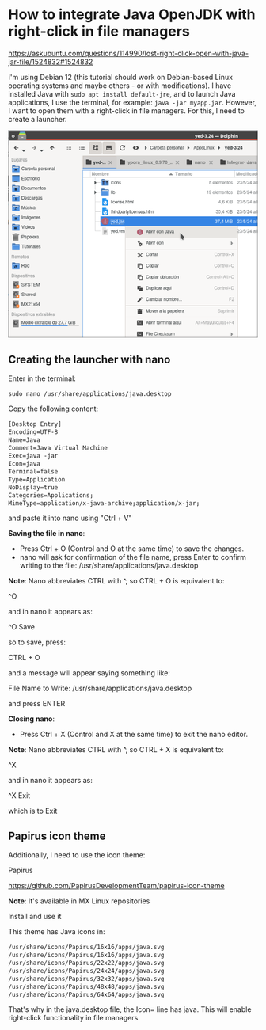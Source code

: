 # How to integrate Java OpenJDK with right-click in file managers

https://askubuntu.com/questions/114990/lost-right-click-open-with-java-jar-file/1524832#1524832

I'm using Debian 12 (this tutorial should work on Debian-based Linux operating systems and maybe others - or with modifications). I have installed Java with `sudo apt install default-jre`, and to launch Java applications, I use the terminal, for example: `java -jar myapp.jar`. However, I want to open them with a right-click in file managers. For this, I need to create a launcher.

![Right-click enabled to open Java app in file manager](https://github.com/wachin/Facilitar-el-Software-Libre/blob/main/Tutoriales/Java/Integrar%20Java%20en%20los%20administradores%20de%20archivos%20con%20clic%20derecho/vx_images/01-Clic-derecho-habilitado-abrir-app-java-en-administrador-de-archivo.png?raw=true)

## Creating the launcher with nano

Enter in the terminal:

```
sudo nano /usr/share/applications/java.desktop
```

Copy the following content:

```
[Desktop Entry]
Encoding=UTF-8
Name=Java
Comment=Java Virtual Machine
Exec=java -jar
Icon=java
Terminal=false
Type=Application
NoDisplay=true
Categories=Applications;
MimeType=application/x-java-archive;application/x-jar;
```

and paste it into nano using "Ctrl + V"

**Saving the file in nano**:
- Press Ctrl + O (Control and O at the same time) to save the changes.
- nano will ask for confirmation of the file name, press Enter to confirm writing to the file: /usr/share/applications/java.desktop

**Note**: Nano abbreviates CTRL with ^, so CTRL + O is equivalent to:

^O

and in nano it appears as:

^O Save

so to save, press:

CTRL + O

and a message will appear saying something like:

File Name to Write: /usr/share/applications/java.desktop

and press ENTER

**Closing nano**:
- Press Ctrl + X (Control and X at the same time) to exit the nano editor.

**Note**: Nano abbreviates CTRL with ^, so CTRL + X is equivalent to:

^X

and in nano it appears as:

^X Exit

which is to Exit

## Papirus icon theme
Additionally, I need to use the icon theme:

Papirus

https://github.com/PapirusDevelopmentTeam/papirus-icon-theme

**Note**: It's available in MX Linux repositories

Install and use it

This theme has Java icons in:

```
/usr/share/icons/Papirus/16x16/apps/java.svg
/usr/share/icons/Papirus/16x16/apps/java.svg
/usr/share/icons/Papirus/22x22/apps/java.svg
/usr/share/icons/Papirus/24x24/apps/java.svg
/usr/share/icons/Papirus/32x32/apps/java.svg
/usr/share/icons/Papirus/48x48/apps/java.svg
/usr/share/icons/Papirus/64x64/apps/java.svg
```

That's why in the java.desktop file, the Icon= line has java. This will enable right-click functionality in file managers.
